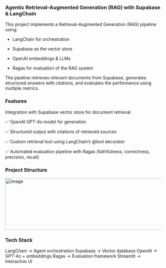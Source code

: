 ### Agentic Retrieval-Augmented Generation (RAG) with Supabase & LangChain

This project implements a Retrieval-Augmented Generation (RAG) pipeline using:

* LangChain for orchestration

* Supabase as the vector store

* OpenAI embeddings & LLMs

* Ragas for evaluation of the RAG system

The pipeline retrieves relevant documents from Supabase, generates structured answers with citations, and evaluates the performance using multiple metrics.

### Features

Integration with Supabase vector store for document retrieval

✅ OpenAI GPT-4o model for generation

✅ Structured output with citations of retrieved sources

✅ Custom retrieval tool using LangChain’s @tool decorator

✅ Automated evaluation pipeline with Ragas
 (faithfulness, correctness, precision, recall)

### Project Structure    

<img width="598" height="167" alt="image" src="https://github.com/user-attachments/assets/d0775585-b9a1-46dd-9dcb-5d4623ee6eeb" />

### Tech Stack

LangChain → Agent orchestration
Supabase → Vector database
OpenAI → GPT-4o + embeddings
Ragas → Evaluation framework
Streamlit → Interactive UI
